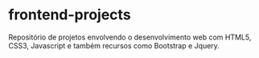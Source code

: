 # frontend-projects
Repositório de projetos envolvendo o desenvolvimento web com HTML5, CSS3, Javascript e também recursos como Bootstrap e Jquery.
